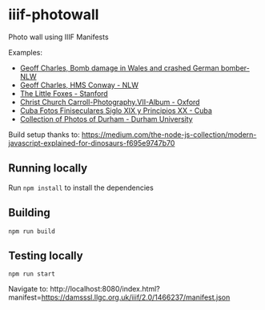 # iiif-photowall
Photo wall using IIIF Manifests

Examples:
 * [Geoff Charles, Bomb damage in Wales and crashed German bomber- NLW](https://damsssl.llgc.org.uk/iiif/2.0/1466237/manifest.json)
 * [Geoff Charles, HMS Conway - NLW](https://damsssl.llgc.org.uk/iiif/2.0/1465719/manifest.json)
 * [The Little Foxes - Stanford](https://purl.stanford.edu/sp236mx9008/iiif/manifest)
 * [Christ Church Carroll-Photography.VII-Album - Oxford](https://iiif.bodleian.ox.ac.uk/iiif/manifest/0b7eead9-312b-4fa2-970e-92405c552970.json)
 * [Cuba Fotos Finiseculares Siglo XIX y Principios XX - Cuba](http://imagenes.sld.cu/iiif/prezi/bdc/bnjm/fotos/bnjmscufotcub19-20/manifest.json)
 * [Collection of Photos of Durham - Durham University](https://iiif.durham.ac.uk/manifests/trifle/collection/32150/t2cq524jn767)

 Build setup thanks to: https://medium.com/the-node-js-collection/modern-javascript-explained-for-dinosaurs-f695e9747b70


## Running locally

Run `npm install` to install the dependencies

## Building

`npm run build`

## Testing locally

`npm run start`

Navigate to: http://localhost:8080/index.html?manifest=https://damsssl.llgc.org.uk/iiif/2.0/1466237/manifest.json

